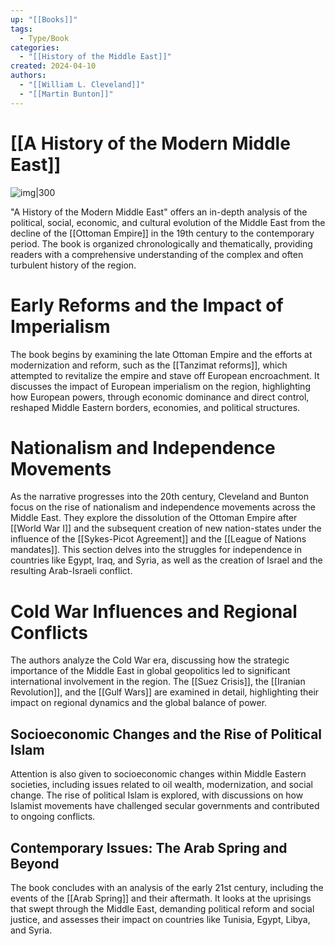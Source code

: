 ```yaml
---
up: "[[Books]]"
tags:
  - Type/Book
categories:
  - "[[History of the Middle East]]"
created: 2024-04-10
authors:
  - "[[William L. Cleveland]]"
  - "[[Martin Bunton]]"
---
```

# [[A History of the Modern Middle East]]

![img|300](https://m.media-amazon.com/images/I/7181atXqLmL._SL1500_.jpg)

"A History of the Modern Middle East" offers an in-depth analysis of the political, social, economic, and cultural evolution of the Middle East from the decline of the [[Ottoman Empire]] in the 19th century to the contemporary period. The book is organized chronologically and thematically, providing readers with a comprehensive understanding of the complex and often turbulent history of the region.

# Early Reforms and the Impact of Imperialism
The book begins by examining the late Ottoman Empire and the efforts at modernization and reform, such as the [[Tanzimat reforms]], which attempted to revitalize the empire and stave off European encroachment. It discusses the impact of European imperialism on the region, highlighting how European powers, through economic dominance and direct control, reshaped Middle Eastern borders, economies, and political structures.

# Nationalism and Independence Movements
As the narrative progresses into the 20th century, Cleveland and Bunton focus on the rise of nationalism and independence movements across the Middle East. They explore the dissolution of the Ottoman Empire after [[World War I]] and the subsequent creation of new nation-states under the influence of the [[Sykes-Picot Agreement]] and the [[League of Nations mandates]]. This section delves into the struggles for independence in countries like Egypt, Iraq, and Syria, as well as the creation of Israel and the resulting Arab-Israeli conflict.

# Cold War Influences and Regional Conflicts
The authors analyze the Cold War era, discussing how the strategic importance of the Middle East in global geopolitics led to significant international involvement in the region. The [[Suez Crisis]], the [[Iranian Revolution]], and the [[Gulf Wars]] are examined in detail, highlighting their impact on regional dynamics and the global balance of power.

## Socioeconomic Changes and the Rise of Political Islam
Attention is also given to socioeconomic changes within Middle Eastern societies, including issues related to oil wealth, modernization, and social change. The rise of political Islam is explored, with discussions on how Islamist movements have challenged secular governments and contributed to ongoing conflicts.

## Contemporary Issues: The Arab Spring and Beyond
The book concludes with an analysis of the early 21st century, including the events of the [[Arab Spring]] and their aftermath. It looks at the uprisings that swept through the Middle East, demanding political reform and social justice, and assesses their impact on countries like Tunisia, Egypt, Libya, and Syria.
